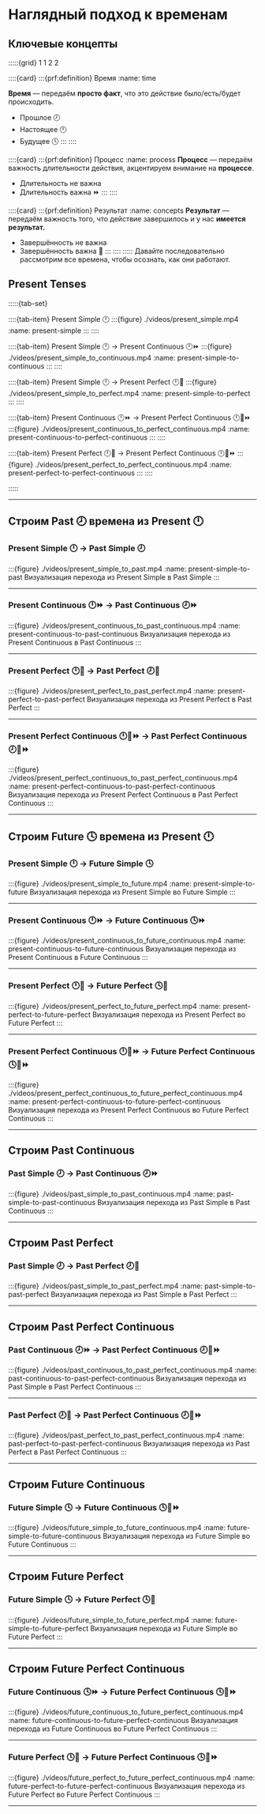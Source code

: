 # Наглядный подход к временам

## Ключевые концепты

:::::{grid} 1 1 2 2

::::{card} 
:::{prf:definition} Время
:name: time

**Время** — передаём **просто факт**, что это действие было/есть/будет происходить.

* Прошлое 🕗
* Настоящее 🕛
* Будущее 🕓
:::
::::

::::{card} 
:::{prf:definition} Процесс
:name: process
**Процесс** — передаём важность длительности действия, акцентируем внимание на **процессе**.

* Длительность не важна
* Длительность важна ⏩
:::
::::

::::{card} 
:::{prf:definition} Результат
:name: concepts
**Результат** — передаём важность того, что действие завершилось и у нас **имеется результат.**

* Завершённость не важна
* Завершённость важна 💯
:::
::::
:::::
Давайте последовательно рассмотрим все времена, чтобы осознать, как они работают.

## Present Tenses

:::::{tab-set}

::::{tab-item} Present Simple 🕛
:::{figure} ./videos/present_simple.mp4
:name: present-simple
:::
::::

::::{tab-item} Present Simple 🕛 → Present Continuous 🕛⏩
:::{figure} ./videos/present_simple_to_continuous.mp4
:name: present-simple-to-continuous
:::
::::

::::{tab-item} Present Simple 🕛 → Present Perfect 🕛💯
:::{figure} ./videos/present_simple_to_perfect.mp4
:name: present-simple-to-perfect
:::
::::

::::{tab-item} Present Continuous 🕛⏩ → Present Perfect Continuous 🕛💯⏩
:::{figure} ./videos/present_continuous_to_perfect_continuous.mp4
:name: present-continuous-to-perfect-continuous
:::
::::

::::{tab-item} Present Perfect 🕛💯 → Present Perfect Continuous 🕛💯⏩
:::{figure} ./videos/present_perfect_to_perfect_continuous.mp4
:name: present-perfect-to-perfect-continuous
:::
::::

:::::

---

## Строим Past 🕗 времена из Present 🕛

### Present Simple 🕛 → Past Simple 🕗

:::{figure} ./videos/present_simple_to_past.mp4
:name: present-simple-to-past
Визуализация перехода из Present Simple в Past Simple
:::

---

### Present Continuous 🕛⏩ → Past Continuous 🕗⏩

:::{figure} ./videos/present_continuous_to_past_continuous.mp4
:name: present-continuous-to-past-continuous
Визуализация перехода из Present Continuous в Past Continuous
:::

---

### Present Perfect 🕛💯 → Past Perfect 🕗💯

:::{figure} ./videos/present_perfect_to_past_perfect.mp4
:name: present-perfect-to-past-perfect
Визуализация перехода из Present Perfect в Past Perfect 
:::

---

### Present Perfect Continuous 🕛💯⏩ → Past Perfect Continuous 🕗💯⏩

:::{figure} ./videos/present_perfect_continuous_to_past_perfect_continuous.mp4
:name: present-perfect-continuous-to-past-perfect-continuous
Визуализация перехода из Present Perfect Continuous в Past Perfect Continuous
:::

---

## Строим Future 🕓 времена из Present 🕛

### Present Simple 🕛 → Future Simple 🕓

:::{figure} ./videos/present_simple_to_future.mp4
:name: present-simple-to-future
Визуализация перехода из Present Simple во Future Simple
:::

---

### Present Continuous 🕛⏩ → Future Continuous 🕓⏩

:::{figure} ./videos/present_continuous_to_future_continuous.mp4
:name: present-continuous-to-future-continuous
Визуализация перехода из Present Continuous в Future Continuous
:::

---

### Present Perfect 🕛💯 → Future Perfect 🕓💯

:::{figure} ./videos/present_perfect_to_future_perfect.mp4
:name: present-perfect-to-future-perfect
Визуализация перехода из Present Perfect во Future Perfect
:::

---

### Present Perfect Continuous 🕛💯⏩ → Future Perfect Continuous 🕓💯⏩

:::{figure} ./videos/present_perfect_continuous_to_future_perfect_continuous.mp4
:name: present-perfect-continuous-to-future-perfect-continuous
Визуализация перехода из Present Perfect Continuous во Future Perfect Continuous
:::

---

## Строим Past Continuous

### Past Simple 🕗 → Past Continuous 🕗⏩

:::{figure} ./videos/past_simple_to_past_continuous.mp4
:name: past-simple-to-past-continuous
Визуализация перехода из Past Simple в Past Continuous
:::

---

## Строим Past Perfect

### Past Simple 🕗 → Past Perfect 🕗💯

:::{figure} ./videos/past_simple_to_past_perfect.mp4
:name: past-simple-to-past-perfect
Визуализация перехода из Past Simple в Past Perfect
:::

---

## Строим Past Perfect Continuous

### Past Continuous 🕗⏩ → Past Perfect Continuous 🕗💯⏩

:::{figure} ./videos/past_continuous_to_past_perfect_continuous.mp4
:name: past-continuous-to-past-perfect-continuous
Визуализация перехода из Past Simple в Past Perfect Continuous
:::

---

### Past Perfect 🕗💯 → Past Perfect Continuous 🕗💯⏩

:::{figure} ./videos/past_perfect_to_past_perfect_continuous.mp4
:name: past-perfect-to-past-perfect-continuous
Визуализация перехода из Past Perfect в Past Perfect Continuous
:::

---

## Строим Future Continuous

### Future Simple 🕓 → Future Continuous 🕓💯⏩

:::{figure} ./videos/future_simple_to_future_continuous.mp4
:name: future-simple-to-future-continuous
Визуализация перехода из Future Simple во Future Continuous
:::

---

## Строим Future Perfect

### Future Simple 🕓 → Future Perfect 🕓💯

:::{figure} ./videos/future_simple_to_future_perfect.mp4
:name: future-simple-to-future-perfect
Визуализация перехода из Future Simple во Future Perfect
:::

---

## Строим Future Perfect Continuous

### Future Continuous 🕓⏩ → Future Perfect Continuous 🕓💯⏩

:::{figure} ./videos/future_continuous_to_future_perfect_continuous.mp4
:name: future-continuous-to-future-perfect-continuous
Визуализация перехода из Future Continuous во Future Perfect Continuous
:::

---

### Future Perfect 🕓💯 → Future Perfect Continuous 🕓💯⏩

:::{figure} ./videos/future_perfect_to_future_perfect_continuous.mp4
:name: future-perfect-to-future-perfect-continuous
Визуализация перехода из Future Perfect во Future Perfect Continuous
:::

---